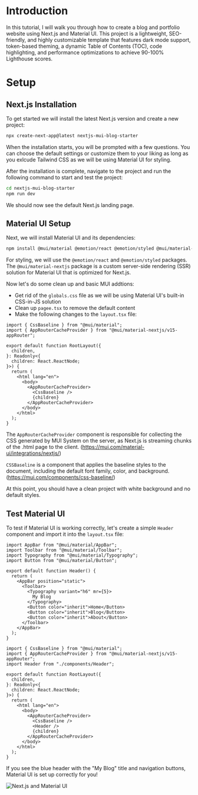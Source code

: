 # Introduction

In this tutorial, I will walk you through how to create a blog and portfolio website using Next.js and Material UI. This project is a lightweight, SEO-friendly, and highly customizable template that features dark mode support, token-based theming, a dynamic Table of Contents (TOC), code highlighting, and performance optimizations to achieve 90-100% Lighthouse scores.

# Setup

## Next.js Installation

To get started we will install the latest Next.js version and create a new project:

```bash
npx create-next-app@latest nextjs-mui-blog-starter
```

When the installation starts, you will be prompted with a few questions. You can choose the default settings or customize them to your liking as long as you exlcude Tailwind CSS as we will be using Material UI for styling.

After the installation is complete, navigate to the project and run the following command to start and test the project:

```bash
cd nextjs-mui-blog-starter
npm run dev
```

We should now see the default Next.js landing page.

## Material UI Setup

Next, we will install Material UI and its dependencies:

```bash
npm install @mui/material @emotion/react @emotion/styled @mui/material-nextjs @emotion/cache
```

For styling, we will use the `@emotion/react` and `@emotion/styled` packages. The `@mui/material-nextjs` package is a custom server-side rendering (SSR) solution for Material UI that is optimized for Next.js.

Now let's do some clean up and basic MUI addtions:

- Get rid of the `globals.css` file as we will be using Material UI's built-in CSS-in-JS solution
- Clean up `pagee.tsx` to remove the default content
- Make the following changes to the `layout.tsx` file:

```tsx
import { CssBaseline } from "@mui/material";
import { AppRouterCacheProvider } from "@mui/material-nextjs/v15-appRouter";

export default function RootLayout({
  children,
}: Readonly<{
  children: React.ReactNode;
}>) {
  return (
    <html lang="en">
      <body>
        <AppRouterCacheProvider>
          <CssBaseline />
          {children}
        </AppRouterCacheProvider>
      </body>
    </html>
  );
}
```

The `AppRouterCacheProvider` component is responsible for collecting the CSS generated by MUI System on the server, as Next.js is streaming chunks of the .html page to the client. (https://mui.com/material-ui/integrations/nextjs/)

`CSSBaseline` is a component that applies the baseline styles to the document, including the default font family, color, and background. (https://mui.com/components/css-baseline/)

At this point, you should have a clean project with white background and no default styles.

## Test Material UI

To test if Material UI is working correctly, let's create a simple `Header` component and import it into the `layout.tsx` file:

```tsx
import AppBar from "@mui/material/AppBar";
import Toolbar from "@mui/material/Toolbar";
import Typography from "@mui/material/Typography";
import Button from "@mui/material/Button";

export default function Header() {
  return (
    <AppBar position="static">
      <Toolbar>
        <Typography variant="h6" mr={5}>
          My Blog
        </Typography>
        <Button color="inherit">Home</Button>
        <Button color="inherit">Blog</Button>
        <Button color="inherit">About</Button>
      </Toolbar>
    </AppBar>
  );
}
```

```tsx {3, 15}
import { CssBaseline } from "@mui/material";
import { AppRouterCacheProvider } from "@mui/material-nextjs/v15-appRouter";
import Header from "./components/Header";

export default function RootLayout({
  children,
}: Readonly<{
  children: React.ReactNode;
}>) {
  return (
    <html lang="en">
      <body>
        <AppRouterCacheProvider>
          <CssBaseline />
          <Header />
          {children}
        </AppRouterCacheProvider>
      </body>
    </html>
  );
}
```

If you see the blue header with the "My Blog" title and navigation buttons, Material UI is set up correctly for you!

![Next.js and Material UI](https://example.com/nextjs-mui-blog.png)
